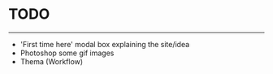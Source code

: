 # TODO
___


+	'First time here' modal box explaining the site/idea
+	Photoshop some gif images 
+	Thema (Workflow)

